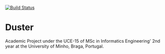 [![Build Status](https://magnum.travis-ci.com/afvieira/Duster.svg?token=eaLWrqoed6Eo3oR8USNV)](https://magnum.travis-ci.com/afvieira/Duster)

Duster
========

  Academic Project under the UCE-15 of MSc in Informatics Engineering' 2nd year at the University of Minho, Braga, Portugal.

